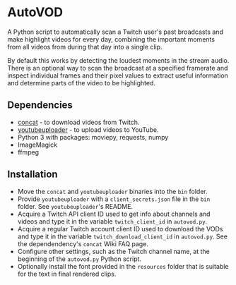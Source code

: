 # AutoVOD
A Python script to automatically scan a Twitch user's past broadcasts and make highlight videos for every day, combining the important moments from all videos from during that day into a single clip.

By default this works by detecting the loudest moments in the stream audio. There is an optional way to scan the broadcast at a specified framerate and inspect individual frames and their pixel values to extract useful information and determine parts of the video to be highlighted.

## Dependencies
* [concat](https://github.com/ArneVogel/concat) - to download videos from Twitch.
* [youtubeuploader](https://github.com/porjo/youtubeuploader) - to upload videos to YouTube.
* Python 3 with packages: moviepy, requests, numpy
* ImageMagick
* ffmpeg

## Installation
* Move the `concat` and `youtubeuploader` binaries into the `bin` folder.
* Provide `youtubeuploader` with a `client_secrets.json` file in the `bin` folder. See `youtubeuploader`'s README.
* Acquire a Twitch API client ID used to get info about channels and videos and type it in the variable `twitch_client_id` in `autovod.py`.
* Acquire a regular Twitch account client ID used to download the VODs and type it in the variable `twitch_download_client_id` in `autovod.py`. See the dependendency's `concat` Wiki FAQ page.
* Configure other settings, such as the Twitch channel name, at the beginning of the `autovod.py` Python script.
* Optionally install the font provided in the `resources` folder that is suitable for the text in final rendered clips.